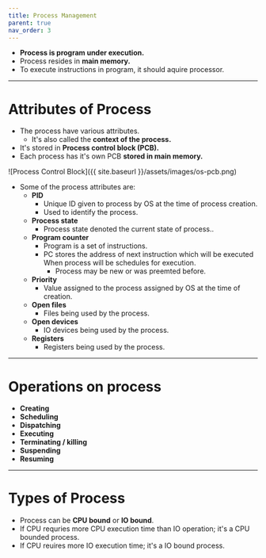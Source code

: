 ```yaml
---
title: Process Management
parent: true
nav_order: 3
---
```


- **Process is program under execution.**
- Process resides in **main memory.**
- To execute instructions in program, it should aquire processor.

***

# Attributes of Process

- The process have various attributes.
    - It's also called the **context of the process.**
- It's stored in **Process control block (PCB).**
- Each process has it's own PCB **stored in main memory.**

![Process Control Block]({{ site.baseurl }}/assets/images/os-pcb.png)

- Some of the process attributes are:
    - **PID**
        - Unique ID given to process by OS at the time of process creation.
        - Used to identify the process.
    - **Process state**
        - Process state denoted the current state of process..
    - **Program counter**
        - Program is a set of instructions.
        - PC stores the address of next instruction which will be executed When process will be schedules for execution.
            - Process may be new or was preemted before.
    - **Priority**
        - Value assigned to the process assigned by OS at the time of creation.
    - **Open files**
        - Files being used by the process.
    - **Open devices**
        - IO devices being used by the process.
    - **Registers**
        - Registers being used by the process.

***

# Operations on process

- **Creating**
- **Scheduling**
- **Dispatching**
- **Executing**
- **Terminating / killing**
- **Suspending**
- **Resuming**		

***

# Types of Process

- Process can be **CPU bound** or **IO bound**.
- If CPU requries more CPU execution time than IO operation; it's a CPU bounded process.
- If CPU reuires more IO execution time; it's a IO bound process.